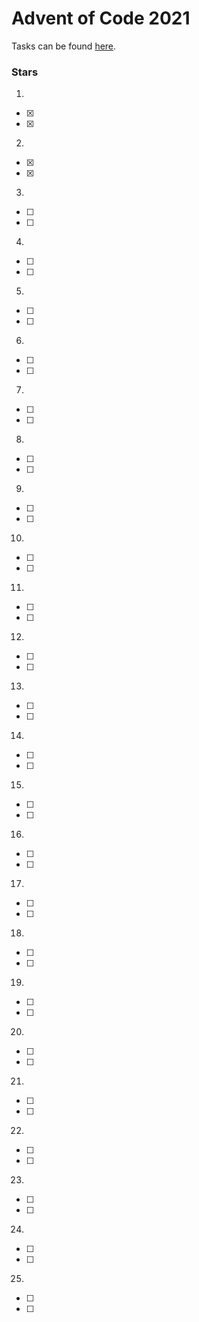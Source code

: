 # Advent of Code 2021

Tasks can be found [here](https://adventofcode.com/2021).

### Stars

1.
  * [x]
  * [x]
2.
  * [x]
  * [x]
3.
  * [ ]
  * [ ]
4.
  * [ ]
  * [ ]
5.
  * [ ]
  * [ ]
6.
  * [ ]
  * [ ]
7.
  * [ ]
  * [ ]
8.
  * [ ]
  * [ ]
9.
  * [ ]
  * [ ]
10.
  * [ ]
  * [ ]
11.
  * [ ]
  * [ ]
12.
  * [ ]
  * [ ]
13.
  * [ ]
  * [ ]
14.
  * [ ]
  * [ ]
15.
  * [ ]
  * [ ]
16.
  * [ ]
  * [ ]
17.
  * [ ]
  * [ ]
18.
  * [ ]
  * [ ]
19.
  * [ ]
  * [ ]
20.
  * [ ]
  * [ ]
21.
  * [ ]
  * [ ]
22.
  * [ ]
  * [ ]
23.
  * [ ]
  * [ ]
24.
  * [ ]
  * [ ]
25.
  * [ ]
  * [ ]
